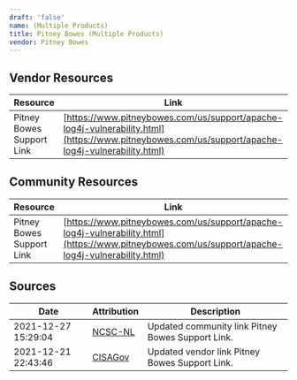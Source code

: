```yaml
---
draft: 'false'
name: (Multiple Products)
title: Pitney Bowes (Multiple Products)
vendor: Pitney Bowes
---
```


## Vendor Resources
| Resource | Link |
| --- | --- |
| Pitney Bowes Support Link | [https://www.pitneybowes.com/us/support/apache-log4j-vulnerability.html](https://www.pitneybowes.com/us/support/apache-log4j-vulnerability.html) |

## Community Resources
| Resource | Link |
| --- | --- |
| Pitney Bowes Support Link | [https://www.pitneybowes.com/us/support/apache-log4j-vulnerability.html](https://www.pitneybowes.com/us/support/apache-log4j-vulnerability.html) |


## Sources
| Date | Attribution | Description |
| --- | --- | --- |
| 2021-12-27 15:29:04 | [NCSC-NL](https://github.com/NCSC-NL/log4shell/blob/main/software/README.md) | Updated community link Pitney Bowes Support Link.  |
| 2021-12-21 22:43:46 | [CISAGov](https://raw.githubusercontent.com/cisagov/log4j-affected-db/develop/README.md) | Updated vendor link Pitney Bowes Support Link.  |
